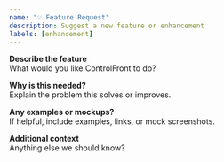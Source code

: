```yaml
---
name: "💡 Feature Request"
description: Suggest a new feature or enhancement
labels: [enhancement]
---
```


**Describe the feature**  
What would you like ControlFront to do?

**Why is this needed?**  
Explain the problem this solves or improves.

**Any examples or mockups?**  
If helpful, include examples, links, or mock screenshots.

**Additional context**  
Anything else we should know?

